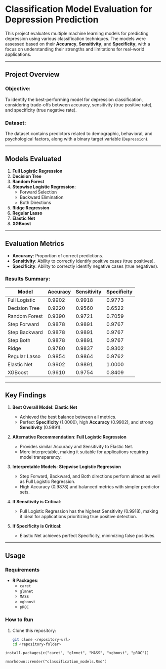 # Classification Model Evaluation for Depression Prediction

This project evaluates multiple machine learning models for predicting depression using various classification techniques. The models were assessed based on their **Accuracy**, **Sensitivity**, and **Specificity**, with a focus on understanding their strengths and limitations for real-world applications.

---

## Project Overview

### Objective:
To identify the best-performing model for depression classification, considering trade-offs between accuracy, sensitivity (true positive rate), and specificity (true negative rate).

### Dataset:
The dataset contains predictors related to demographic, behavioral, and psychological factors, along with a binary target variable (`Depression`).

---

## Models Evaluated

1. **Full Logistic Regression**
2. **Decision Tree**
3. **Random Forest**
4. **Stepwise Logistic Regression**:
   - Forward Selection
   - Backward Elimination
   - Both Directions
5. **Ridge Regression**
6. **Regular Lasso**
7. **Elastic Net**
8. **XGBoost**

---

## Evaluation Metrics

- **Accuracy**: Proportion of correct predictions.
- **Sensitivity**: Ability to correctly identify positive cases (true positives).
- **Specificity**: Ability to correctly identify negative cases (true negatives).

### Results Summary:

| **Model**          | **Accuracy** | **Sensitivity** | **Specificity** |
|---------------------|--------------|------------------|------------------|
| Full Logistic       | 0.9902       | 0.9918           | 0.9773           |
| Decision Tree       | 0.9220       | 0.9560           | 0.6522           |
| Random Forest       | 0.9390       | 0.9721           | 0.7059           |
| Step Forward        | 0.9878       | 0.9891           | 0.9767           |
| Step Backward       | 0.9878       | 0.9891           | 0.9767           |
| Step Both           | 0.9878       | 0.9891           | 0.9767           |
| Ridge               | 0.9780       | 0.9837           | 0.9302           |
| Regular Lasso       | 0.9854       | 0.9864           | 0.9762           |
| Elastic Net         | 0.9902       | 0.9891           | 1.0000           |
| XGBoost             | 0.9610       | 0.9754           | 0.8409           |

---

## Key Findings

1. **Best Overall Model**: **Elastic Net**
   - Achieved the best balance between all metrics.
   - Perfect **Specificity** (1.0000), high **Accuracy** (0.9902), and strong **Sensitivity** (0.9891).

2. **Alternative Recommendation**: **Full Logistic Regression**
   - Provides similar Accuracy and Sensitivity to Elastic Net.
   - More interpretable, making it suitable for applications requiring model transparency.

3. **Interpretable Models**: **Stepwise Logistic Regression**
   - Step Forward, Backward, and Both directions perform almost as well as Full Logistic Regression.
   - High Accuracy (0.9878) and balanced metrics with simpler predictor sets.

4. **If Sensitivity is Critical**:
   - Full Logistic Regression has the highest Sensitivity (0.9918), making it ideal for applications prioritizing true positive detection.

5. **If Specificity is Critical**:
   - Elastic Net achieves perfect Specificity, minimizing false positives.

---

## Usage

### Requirements
- **R Packages**:
  - `caret`
  - `glmnet`
  - `MASS`
  - `xgboost`
  - `pROC`

### How to Run
1. Clone this repository:
   ```bash
   git clone <repository-url>
   cd <repository-folder>

```
install.packages(c("caret", "glmnet", "MASS", "xgboost", "pROC"))
```

```
rmarkdown::render("classification_models.Rmd")
```
